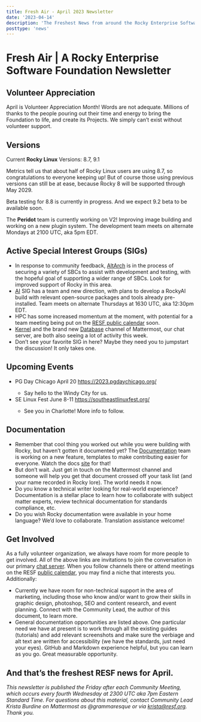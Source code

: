 ```yaml
---
title: Fresh Air - April 2023 Newsletter
date: '2023-04-14'
description: 'The Freshest News from around the Rocky Enterprise Software Foundation'
posttype: 'news'
---
```


# Fresh Air | A Rocky Enterprise Software Foundation Newsletter


## Volunteer Appreciation

April is Volunteer Appreciation Month! Words are not adequate. Millions of thanks to the people pouring out their time and energy to bring the Foundation to life, and create its Projects. We simply can’t exist without volunteer support.


## Versions

Current **Rocky Linux** Versions: 8.7, 9.1

Metrics tell us that about half of Rocky Linux users are using 8.7, so congratulations to everyone keeping up! But of course those using previous versions can still be at ease, because Rocky 8 will be supported through May 2029. 

Beta testing for 8.8 is currently in progress. And we expect 9.2 beta to be available soon.

The **Peridot** team is currently working on V2! Improving image building and working on a new plugin system. The development team meets on alternate Mondays at 2100 UTC, aka 5pm EDT.


## Active Special Interest Groups (SIGs) 

- In response to community feedback, [AltArch](https://chat.rockylinux.org/rocky-linux/channels/altarch) is in the process of securing a variety of SBCs to assist with development and testing, with the hopeful goal of supporting a wider range of SBCs. Look for improved support of Rocky in this area. 
- [AI](https://chat.rockylinux.org/rocky-linux/channels/sig-ai) SIG has a team and new direction, with plans to develop a RockyAI build with relevant open-source packages and tools already pre-installed. Team meets on alternate Thursdays at 1630 UTC, aka 12:30pm EDT.
- HPC has some increased momentum at the moment, with potential for a team meeting being put on the [RESF public calendar](https://calendar.google.com/calendar/u/0/embed?src=c_2e1oqh6t0i6sqhja5nu9lq8lgo@group.calendar.google.com) soon.
- [Kernel](https://chat.rockylinux.org/rocky-linux/channels/sig-kernel) and the brand new [Database](https://chat.rockylinux.org/rocky-linux/channels/sig-database) channel of Mattermost, our chat server, are both also seeing a lot of activity this week.
- Don’t see your favorite SIG in here? Maybe they need you to jumpstart the discussion! It only takes one.


## Upcoming Events

<ul>
    <li>PG Day Chicago April 20 <a href=https://2023.pgdaychicago.org/">https://2023.pgdaychicago.org/</a></li>
    <ul>
        <li>Say hello to the Windy City for us.</li>
    </ul>
    <li>SE Linux Fest June 8-11 <a href="https://southeastlinuxfest.org/">https://southeastlinuxfest.org/</a></li>
    <ul>
        <li>See you in Charlotte! More info to follow.</li>
    </ul>
</ul>


## Documentation

- Remember that cool thing you worked out while you were building with Rocky, but haven’t gotten it documented yet? The [Documentation](https://chat.rockylinux.org/rocky-linux/channels/documentation) team is working on a new feature, templates to make contributing easier for everyone. Watch the docs [site](https://docs.rockylinux.org/) for that! 
- But don’t wait. Just get in touch on the Mattermost channel and someone will help you get that document crossed off your task list (and your name recorded in Rocky lore). The world needs it now.
- Do you know a technical writer looking for real-world experience? Documentation is a stellar place to learn how to collaborate with subject matter experts, review technical documentation for standards compliance, etc. 
- Do you wish Rocky documentation were available in your home language? We’d love to collaborate. Translation assistance welcome!


## Get Involved

As a fully volunteer organization, we always have room for more people to get involved. All of the above links are invitations to join the conversation in our primary [chat server](https://chat.rockylinux.org/rocky-linux/channels/town-square). When you follow channels there or attend meetings on the RESF [public calendar](https://calendar.google.com/calendar/u/0/embed?src=c_2e1oqh6t0i6sqhja5nu9lq8lgo@group.calendar.google.com), you may find a niche that interests you. Additionally:

- Currently we have room for non-technical support in the area of marketing, including those who know and/or want to grow their skills in graphic design, photoshop, SEO and content research, and event planning. Connect with the Community Lead, the author of this document, to learn more.
- General documentation opportunities are listed above. One particular need we have at present is to work through all the existing guides (tutorials) and add relevant screenshots and make sure the verbiage and alt text are written for accessibility (we have the standards, just need your eyes). GitHub and Markdown experience helpful, but you can learn as you go. Great measurable opportunity.


## And that’s the freshest RESF news for April.


_This newsletter is published the Friday after each Community Meeting, which occurs every fourth Wednesday at 2300 UTC aka 7pm Eastern Standard Time. For questions about this material, contact Community Lead Krista Burdine on Mattermost as @grammaresque or via [krista@resf.org](mailto:krista@resf.org). Thank you._
